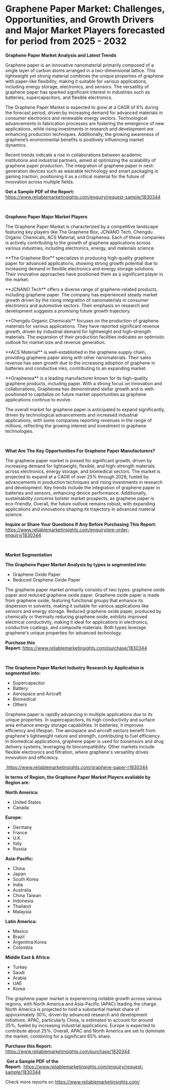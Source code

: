 <p><h1>Graphene Paper Market: Challenges, Opportunities, and Growth Drivers and Major Market Players forecasted for period from 2025 - 2032</h1></p><p><strong>Graphene Paper Market Analysis and Latest Trends</strong></p>
<p><p>Graphene paper is an innovative nanomaterial primarily composed of a single layer of carbon atoms arranged in a two-dimensional lattice. This lightweight yet strong material combines the unique properties of graphene with paper-like flexibility, making it suitable for various applications, including energy storage, electronics, and sensors. The versatility of graphene paper has sparked significant interest in industries such as batteries, supercapacitors, and flexible electronics.</p><p>The Graphene Paper Market is expected to grow at a CAGR of 6% during the forecast period, driven by increasing demand for advanced materials in consumer electronics and renewable energy sectors. Technological advancements in fabrication processes are fostering the emergence of new applications, while rising investments in research and development are enhancing production techniques. Additionally, the growing awareness of graphene’s environmental benefits is positively influencing market dynamics. </p><p>Recent trends indicate a rise in collaborations between academic institutions and industrial partners, aimed at optimizing the scalability of graphene paper production. The integration of graphene paper in next-generation devices such as wearable technology and smart packaging is gaining traction, positioning it as a critical material for the future of innovation across multiple fields.</p></p>
<p><strong>Get a Sample PDF of the Report:&nbsp;</strong> <a href="https://www.reliablemarketinsights.com/enquiry/request-sample/1830344?utm_campaign=3206&utm_medium=2&utm_source=Github&utm_content=ia&utm_term=01042025&utm_id=graphene-paper">https://www.reliablemarketinsights.com/enquiry/request-sample/1830344</a></p>
<p>&nbsp;</p>
<p><strong>Graphene Paper Major Market Players</strong></p>
<p><p>The Graphene Paper Market is characterized by a competitive landscape featuring key players like The Graphene Box, JCNANO Tech, Chengdu Organic Chemicals, ACS Material, and Graphenea. Each of these companies is actively contributing to the growth of graphene applications across various industries, including electronics, energy, and materials science.</p><p>**The Graphene Box** specializes in producing high-quality graphene paper for advanced applications, showing strong growth potential due to increasing demand in flexible electronics and energy storage solutions. Their innovative approaches have positioned them as a significant player in the market.</p><p>**JCNANO Tech** offers a diverse range of graphene-related products, including graphene paper. The company has experienced steady market growth driven by the rising integration of nanomaterials in consumer electronics and automotive sectors. Their emphasis on research and development suggests a promising future growth trajectory.</p><p>**Chengdu Organic Chemicals** focuses on the production of graphene materials for various applications. They have reported significant revenue growth, driven by industrial demand for lightweight and high-strength materials. The expansion of their production facilities indicates an optimistic outlook for market size and revenue generation.</p><p>**ACS Material** is well-established in the graphene supply chain, providing graphene paper along with other nanomaterials. Their sales revenue has seen growth due to the increasing adoption of graphene in batteries and conductive inks, contributing to an expanding market.</p><p>**Graphenea** is a leading manufacturer known for its high-quality graphene products, including paper. With a strong focus on innovation and collaborations, Graphenea has demonstrated stellar growth and is well-positioned to capitalize on future market opportunities as graphene applications continue to evolve.</p><p>The overall market for graphene paper is anticipated to expand significantly, driven by technological advancements and increased industrial applications, with some companies reporting revenues in the range of millions, reflecting the growing interest and investment in graphene technologies.</p></p>
<p>&nbsp;</p>
<p><strong>What Are The Key Opportunities For Graphene Paper Manufacturers?</strong></p>
<p><p>The graphene paper market is poised for significant growth, driven by increasing demand for lightweight, flexible, and high-strength materials across electronics, energy storage, and biomedical sectors. The market is projected to expand at a CAGR of over 25% through 2028, fueled by advancements in production techniques and rising investments in research and development. Key trends include the integration of graphene paper in batteries and sensors, enhancing device performance. Additionally, sustainability concerns bolster market prospects, as graphene paper is eco-friendly. Overall, the future outlook remains robust, with expanding applications and innovations shaping its trajectory in advanced material science.</p></p>
<p><strong>Inquire or Share Your Questions If Any Before Purchasing This Report:</strong> <a href="https://www.reliablemarketinsights.com/enquiry/pre-order-enquiry/1830344?utm_campaign=3206&utm_medium=2&utm_source=Github&utm_content=ia&utm_term=01042025&utm_id=graphene-paper">https://www.reliablemarketinsights.com/enquiry/pre-order-enquiry/1830344</a></p>
<p>&nbsp;</p>
<p><strong>Market Segmentation</strong></p>
<p><strong>The Graphene Paper Market Analysis by types is segmented into:</strong></p>
<p><ul><li>Graphene Oxide Paper</li><li>Reduced Graphene Oxide Paper</li></ul></p>
<p><p>The graphene paper market primarily consists of two types: graphene oxide paper and reduced graphene oxide paper. Graphene oxide paper is made from graphene oxide, featuring functional groups that enhance its dispersion in solvents, making it suitable for various applications like sensors and energy storage. Reduced graphene oxide paper, produced by chemically or thermally reducing graphene oxide, exhibits improved electrical conductivity, making it ideal for applications in electronics, conductive coatings, and composite materials. Both types leverage graphene's unique properties for advanced technology.</p></p>
<p><strong>Purchase this Report:&nbsp;</strong><a href="https://www.reliablemarketinsights.com/purchase/1830344?utm_campaign=3206&utm_medium=2&utm_source=Github&utm_content=ia&utm_term=01042025&utm_id=graphene-paper">https://www.reliablemarketinsights.com/purchase/1830344</a></p>
<p>&nbsp;</p>
<p><strong>The Graphene Paper Market Industry Research by Application is segmented into:</strong></p>
<p><ul><li>Supercapacitor</li><li>Battery</li><li>Aerospace and Aircraft</li><li>Biomedical</li><li>Others</li></ul></p>
<p><p>Graphene paper is rapidly advancing in multiple applications due to its unique properties. In supercapacitors, its high conductivity and surface area enhance energy storage capabilities. In batteries, it improves efficiency and lifespan. The aerospace and aircraft sectors benefit from graphene's lightweight nature and strength, contributing to fuel efficiency. In biomedical applications, graphene paper is used for biosensors and drug delivery systems, leveraging its biocompatibility. Other markets include flexible electronics and filtration, where graphene's versatility drives innovation and efficiency.</p></p>
<p><a href="https://www.reliablemarketinsights.com/graphene-paper-r1830344?utm_campaign=3206&utm_medium=2&utm_source=Github&utm_content=ia&utm_term=01042025&utm_id=graphene-paper">&nbsp;https://www.reliablemarketinsights.com/graphene-paper-r1830344</a></p>
<p><strong>In terms of Region, the Graphene Paper Market Players available by Region are:</strong></p>
<p>
    <p> <strong> North America: </strong>
        <ul>
            <li>United States</li>
            <li>Canada</li>
        </ul>
        </p> 
    <p> <strong> Europe: </strong>
        <ul>
            <li>Germany</li>
            <li>France</li>
            <li>U.K.</li>
            <li>Italy</li>
            <li>Russia</li>
        </ul>
        </p> 
    <p> <strong> Asia-Pacific: </strong>
        <ul>
            <li>China</li>
            <li>Japan</li>
            <li>South Korea</li>
            <li>India</li>
            <li>Australia</li>
            <li>China Taiwan</li>
            <li>Indonesia</li>
            <li>Thailand</li>
            <li>Malaysia</li>
        </ul>
        </p> 
    <p> <strong> Latin America: </strong>
        <ul>
            <li>Mexico</li>
            <li>Brazil</li>
            <li>Argentina Korea</li>
            <li>Colombia</li>
        </ul>
        </p> 
    <p> <strong> Middle East & Africa: </strong>
        <ul>
            <li>Turkey</li>
            <li>Saudi</li>
            <li>Arabia</li>
            <li>UAE</li>
            <li>Korea</li>
        </ul>
    </p>
    </p>
<p><p>The graphene paper market is experiencing notable growth across various regions, with North America and Asia-Pacific (APAC) leading the charge. North America is projected to hold a substantial market share of approximately 30%, driven by advanced research and development initiatives. APAC, particularly China, is estimated to account for around 35%, fueled by increasing industrial applications. Europe is expected to contribute about 25%. Overall, APAC and North America are set to dominate the market, combining for a significant 65% share.</p></p>
<p><strong>Purchase this Report: </strong><a href="https://www.reliablemarketinsights.com/purchase/1830344?utm_campaign=3206&utm_medium=2&utm_source=Github&utm_content=ia&utm_term=01042025&utm_id=graphene-paper">https://www.reliablemarketinsights.com/purchase/1830344</a></p>
<p>&nbsp;<strong>Get a Sample PDF of the Report:&nbsp;&nbsp;</strong><a href="https://www.reliablemarketinsights.com/enquiry/request-sample/1830344?utm_campaign=3206&utm_medium=2&utm_source=Github&utm_content=ia&utm_term=01042025&utm_id=graphene-paper">https://www.reliablemarketinsights.com/enquiry/request-sample/1830344</a></p>
<p><strong></strong></p>
<p>Check more reports on <a href="https://www.reliablemarketinsights.com/?utm_campaign=3206&utm_medium=2&utm_source=Github&utm_content=ia&utm_term=01042025&utm_id=graphene-paper">https://www.reliablemarketinsights.com/</a></p>